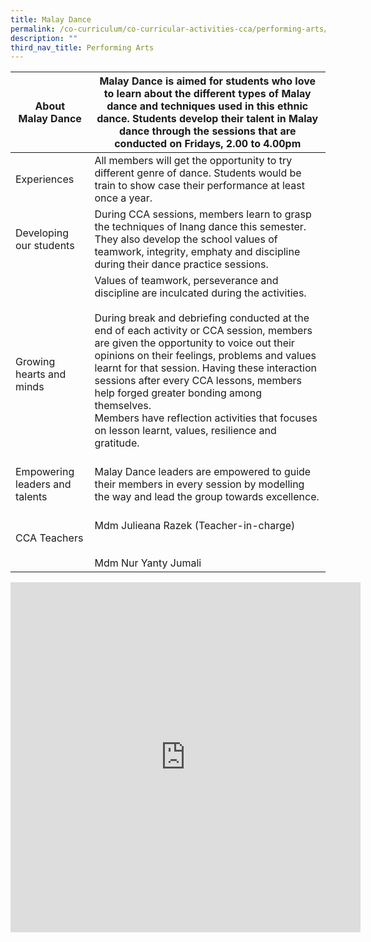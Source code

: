 ```yaml
---
title: Malay Dance
permalink: /co-curriculum/co-curricular-activities-cca/performing-arts/malay-dance/
description: ""
third_nav_title: Performing Arts
---
```

<table class="tg">
<thead>
  <tr>
    <th class="tg-dafn">About<br>Malay Dance<br> </th>
    <th class="tg-u05r">Malay Dance  is aimed for students who love to learn about the different types of Malay dance and techniques used in this ethnic dance.  Students develop their talent in Malay dance through the sessions that are conducted on Fridays, 2.00 to 4.00pm</th>
  </tr>
</thead>
<tbody>
  <tr>
    <td class="tg-dafn">Experiences</td>
    <td class="tg-u05r">All members will get the opportunity to try different genre of dance. Students would be train to show case their performance at least once a year.</td>
  </tr>
  <tr>
    <td class="tg-dafn">Developing our students</td>
    <td class="tg-u05r">During CCA sessions, members learn to  grasp the techniques of Inang dance this semester.  They also develop the school values of teamwork, integrity, emphaty and discipline during their dance practice sessions.  </td>
  </tr>
  <tr>
    <td class="tg-u05r"><br>Growing hearts and minds</td>
    <td class="tg-u05r">Values of teamwork, perseverance and discipline are inculcated during the activities.<br><br>During break and debriefing  conducted at the end of each activity or CCA session, members are given the opportunity to voice out their opinions on their feelings, problems and values learnt for that session.  Having these interaction sessions after every CCA lessons, members help forged greater bonding among themselves.<br>Members have reflection activities that focuses on lesson learnt, values, resilience and  gratitude.<br><br></td>
  </tr>
  <tr>
    <td class="tg-dafn">Empowering leaders and talents</td>
    <td class="tg-u05r">Malay Dance leaders are empowered to guide their members in every session  by modelling the way and lead the group towards excellence.<br></td>
  </tr>
  <tr>
    <td class="tg-dafn">CCA Teachers</td>
    <td class="tg-u05r"><br>Mdm Julieana Razek (Teacher-in-charge)<br><br><br>Mdm Nur Yanty Jumali</td>
  </tr>
</tbody>
</table>

<iframe allowfullscreen="true" height="560" width="560" frameborder="0" src="https://docs.google.com/presentation/d/e/2PACX-1vQbFEx0gMG2_YQKlJjycxPI8d8V4FejvBDSYiq3FJfmx_3BQ2glMacEBMVotvzWXaJtBKtZ6-4ALoY_/embed?start=true&amp;loop=true&amp;delayms=3000"></iframe>